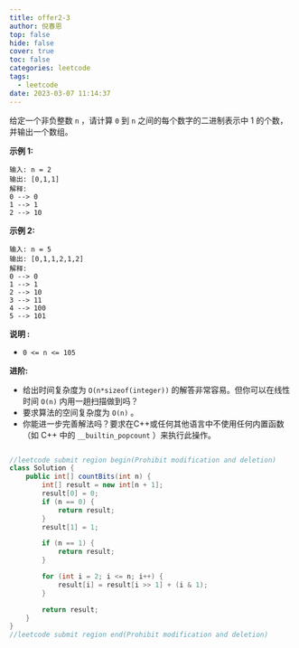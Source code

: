 ```yaml
---
title: offer2-3
author: 倪春恩
top: false
hide: false
cover: true
toc: false
categories: leetcode
tags:
  - leetcode
date: 2023-03-07 11:14:37
---
```


给定一个非负整数 `n` ，请计算 `0` 到 `n` 之间的每个数字的二进制表示中 1 的个数，并输出一个数组。



**示例 1:**

```
输入: n = 2
输出: [0,1,1]
解释: 
0 --> 0
1 --> 1
2 --> 10
```

**示例 2:**

```
输入: n = 5
输出: [0,1,1,2,1,2]
解释:
0 --> 0
1 --> 1
2 --> 10
3 --> 11
4 --> 100
5 --> 101
```



**说明 :**

- `0 <= n <= 105`



**进阶:**

- 给出时间复杂度为 `O(n*sizeof(integer))` 的解答非常容易。但你可以在线性时间 `O(n)` 内用一趟扫描做到吗？
- 要求算法的空间复杂度为 `O(n)` 。
- 你能进一步完善解法吗？要求在C++或任何其他语言中不使用任何内置函数（如 C++ 中的 `__builtin_popcount` ）来执行此操作。

```java

//leetcode submit region begin(Prohibit modification and deletion)
class Solution {
    public int[] countBits(int n) {
        int[] result = new int[n + 1];
        result[0] = 0;
        if (n == 0) {
            return result;
        }
        result[1] = 1;

        if (n == 1) {
            return result;
        }

        for (int i = 2; i <= n; i++) {
            result[i] = result[i >> 1] + (i & 1);
        }

        return result;
    }
}
//leetcode submit region end(Prohibit modification and deletion)
```
